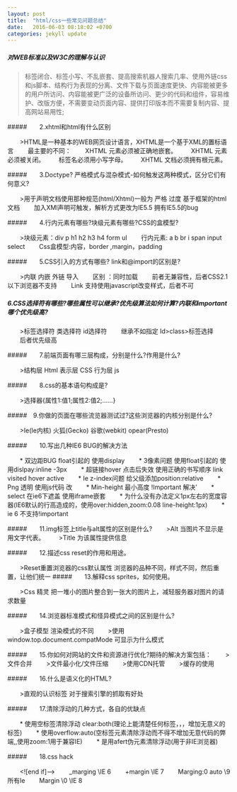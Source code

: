 ```yaml
---
layout: post
title:  "html/css一些常见问题总结"
date:   2016-06-03 08:18:02 +0700
categories: jekyll update
---
```




#####  对WEB标准以及W3C的理解与认识
> 标签闭合、标签小写、不乱嵌套、提高搜索机器人搜索几率、使用外链css和js脚本、结构行为表现的分离、文件下载与页面速度更快、内容能被更多的用户所访问、内容能被更广泛的设备所访问、更少的代码和组件，容易维护、改版方便，不需要变动页面内容、提供打印版本而不需要复制内容、提高网站易用性;

#####　　2.xhtml和html有什么区别

　　>HTML是一种基本的WEB网页设计语言，XHTML是一个基于XML的置标语言
　　最主要的不同：
　　XHTML 元素必须被正确地嵌套。
　　XHTML 元素必须被关闭。
　　标签名必须用小写字母。
　　XHTML 文档必须拥有根元素。

#####　　3.Doctype? 严格模式与混杂模式-如何触发这两种模式，区分它们有何意义?

　　>用于声明文档使用那种规范(html/Xhtml)一般为 严格 过度 基于框架的html文档
　　加入XMl声明可触发，解析方式更改为IE5.5 拥有IE5.5的bug

#####　　4.行内元素有哪些?块级元素有哪些?CSS的盒模型?

　　>块级元素：div p h1 h2 h3 h4 form ul
　　行内元素: a b br i span input select
　　Css盒模型:内容，border ,margin，padding

#####　　5.CSS引入的方式有哪些? link和@import的区别是?

　　>内联 内嵌 外链 导入
　　区别 ：同时加载
　　前者无兼容性，后者CSS2.1以下浏览器不支持
　　Link 支持使用javascript改变样式，后者不可

#####  6.CSS选择符有哪些?哪些属性可以继承?优先级算法如何计算?内联和important哪个优先级高?

　　>标签选择符 类选择符 id选择符
　　继承不如指定 Id>class>标签选择
　　后者优先级高

#####　　7.前端页面有哪三层构成，分别是什么?作用是什么?

　　>结构层 Html 表示层 CSS 行为层 js

#####　　8.css的基本语句构成是?

　　>选择器{属性1:值1;属性2:值2;……}

#####　9.你做的页面在哪些流览器测试过?这些浏览器的内核分别是什么?

　　>Ie(Ie内核) 火狐(Gecko) 谷歌(webkit) opear(Presto)

#####　　10.写出几种IE6 BUG的解决方法


　　* 双边距BUG float引起的 使用display
　　* 3像素问题 使用float引起的 使用dislpay:inline -3px
　　* 超链接hover 点击后失效 使用正确的书写顺序 link visited hover active
　　* Ie z-index问题 给父级添加position:relative
　　* Png 透明 使用js代码 改
　　* Min-height 最小高度 !Important 解决’
　　* select 在ie6下遮盖 使用iframe嵌套
　　* 为什么没有办法定义1px左右的宽度容器(IE6默认的行高造成的，使用over:hidden,zoom:0.08 line-height:1px)
　　* ie 6 不支持!important


#####　　11.img标签上title与alt属性的区别是什么?
　　>Alt 当图片不显示是 用文字代表。
　　>Title 为该属性提供信息

#####　　12.描述css reset的作用和用途。

　　>Reset重置浏览器的css默认属性 浏览器的品种不同，样式不同，然后重置，让他们统一
#####　　13.解释css sprites，如何使用。

　　>Css 精灵 把一堆小的图片整合到一张大的图片上，减轻服务器对图片的请求数量

#####　　14.浏览器标准模式和怪异模式之间的区别是什么?

　　>盒子模型 渲染模式的不同
　　>使用 window.top.document.compatMode 可显示为什么模式

#####　　15.你如何对网站的文件和资源进行优化?期待的解决方案包括：
　　>文件合并
　　>文件最小化/文件压缩
　　>使用CDN托管
　　>缓存的使用

#####　　16.什么是语义化的HTML?

　　>直观的认识标签 对于搜索引擎的抓取有好处

#####　　17.清除浮动的几种方式，各自的优缺点

　　* 使用空标签清除浮动 clear:both(理论上能清楚任何标签，，，增加无意义的标签)
　　* 使用overflow:auto(空标签元素清除浮动而不得不增加无意代码的弊端,,使用zoom:1用于兼容IE)
　　* 是用afert伪元素清除浮动(用于非IE浏览器)

#####　　18.css hack

　　<!--[if IE 6]--><![end if]-->
　　_marging \\IE 6
　　+margin \\IE 7
　　Marging:0 auto \9 所有Ie
　　Margin \0 \\IE 8
